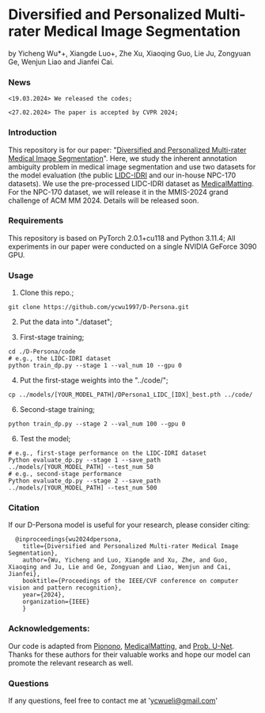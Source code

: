 # Diversified and Personalized Multi-rater Medical Image Segmentation
by Yicheng Wu*+, Xiangde Luo+, Zhe Xu, Xiaoqing Guo, Lie Ju, Zongyuan Ge, Wenjun Liao and Jianfei Cai.

### News
```
<19.03.2024> We released the codes;
```
```
<27.02.2024> The paper is accepted by CVPR 2024;
```
### Introduction
This repository is for our paper: "[Diversified and Personalized Multi-rater Medical Image Segmentation](http://arxiv.org/abs/2403.13417)". Here, we study the inherent annotation ambiguity problem in medical image segmentation and use two datasets for the model evaluation (the public [LIDC-IDRI](https://wiki.cancerimagingarchive.net/display/Public/LIDC-IDRI) and our in-house NPC-170 datasets). We use the pre-processed LIDC-IDRI dataset as [MedicalMatting](https://doi.org/10.1007/978-3-030-87199-4_54). For the NPC-170 dataset, we will release it in the MMIS-2024 grand challenge of ACM MM 2024. Details will be released soon.

### Requirements
This repository is based on PyTorch 2.0.1+cu118 and Python 3.11.4; All experiments in our paper were conducted on a single NVIDIA GeForce 3090 GPU.

### Usage
1. Clone this repo.;
```
git clone https://github.com/ycwu1997/D-Persona.git
```
2. Put the data into "./dataset";

3. First-stage training;
```
cd ./D-Persona/code
# e.g., the LIDC-IDRI dataset
python train_dp.py --stage 1 --val_num 10 --gpu 0
```
4. Put the first-stage weights into the "../code/";
```
cp ../models/[YOUR_MODEL_PATH]/DPersona1_LIDC_[IDX]_best.pth ../code/
```

6. Second-stage training;
```
python train_dp.py --stage 2 --val_num 100 --gpu 0
```
6. Test the model;
```
# e.g., first-stage performance on the LIDC-IDRI dataset
Python evaluate_dp.py --stage 1 --save_path ../models/[YOUR_MODEL_PATH] --test_num 50
# e.g., second-stage performance
Python evaluate_dp.py --stage 2 --save_path ../models/[YOUR_MODEL_PATH] --test_num 500
```

### Citation
If our D-Persona model is useful for your research, please consider citing:

      @inproceedings{wu2024dpersona,
        title={Diversified and Personalized Multi-rater Medical Image Segmentation},
        author={Wu, Yicheng and Luo, Xiangde and Xu, Zhe, and Guo, Xiaoqing and Ju, Lie and Ge, Zongyuan and Liao, Wenjun and Cai, Jianfei},
        booktitle={Proceedings of the IEEE/CVF conference on computer vision and pattern recognition},
        year={2024},
        organization={IEEE}
        }

### Acknowledgements:
Our code is adapted from [Pionono](https://github.com/arneschmidt/pionono_segmentation), [MedicalMatting](https://github.com/wangsssky/MedicalMatting), and [Prob. U-Net](https://github.com/stefanknegt/Probabilistic-Unet-Pytorch). Thanks for these authors for their valuable works and hope our model can promote the relevant research as well.

### Questions
If any questions, feel free to contact me at 'ycwueli@gmail.com'

